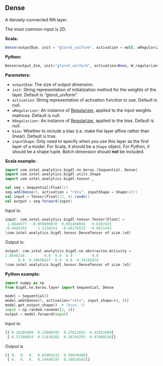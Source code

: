 ## Dense ##
A densely-connected NN layer.

The most common input is 2D.

**Scala:**
```scala
Dense(outputDim, init = "glorot_uniform", activation = null, wRegularizer = null, bRegularizer = null, bias = true, inputShape = null)
```
**Python:**
```python
Dense(output_dim, init="glorot_uniform", activation=None, W_regularizer=None, b_regularizer=None, bias=True, input_shape=None)
```

**Parameters:**

* `outputDim`: The size of output dimension.
* `init`: String representation of initialization method for the weights of the layer. Default is "glorot_uniform".
* `activation`: String representation of activation function to use. Default is null.
* `wRegularizer`: An instance of [Regularizer](../../../APIGuide/Regularizers/), applied to the input weights matrices. Default is null.
* `bRegularizer`: An instance of [Regularizer](../../../APIGuide/Regularizers/), applied to the bias. Default is null.
* `bias`: Whether to include a bias (i.e. make the layer affine rather than linear). Default is true.
* `inputShape`: Only need to specify when you use this layer as the first layer of a model. For Scala, it should be a `Shape` object. For Python, it should be a shape tuple. Batch dimension should __not__ be included.

**Scala example:**
```scala
import com.intel.analytics.bigdl.nn.keras.{Sequential, Dense}
import com.intel.analytics.bigdl.utils.Shape
import com.intel.analytics.bigdl.tensor._

val seq = Sequential[Float]()
seq.add(Dense(5, activation = "relu", inputShape = Shape(4)))
val input = Tensor[Float](2, 4).randn()
val output = seq.forward(input)
```
Input is:
```scala
input: com.intel.analytics.bigdl.tensor.Tensor[Float] =
 1.8646977	-0.059090078  0.091468036   0.6387431
-0.4485392	   1.5150243  -0.60176533  -0.6811443
[com.intel.analytics.bigdl.tensor.DenseTensor of size 2x4]
```
Output is:
```scala
output: com.intel.analytics.bigdl.nn.abstractnn.Activity =
1.0648216	      0.0  0.0  0.0         0.0
      0.0  0.20690927  0.0  0.0  0.34191078
[com.intel.analytics.bigdl.tensor.DenseTensor of size 2x5]
```

**Python example:**
```python
import numpy as np
from bigdl.nn.keras.layer import Sequential, Dense

model = Sequential()
model.add(Dense(5, activation="relu", input_shape=(4, )))
model.get_output_shape()  # (None, 5)
input = np.random.random([2, 4])
output = model.forward(input)
```
Input is:
```python
[[ 0.26202468  0.15868397  0.27812652  0.45931689]
 [ 0.32100054  0.51839282  0.26194293  0.97608528]]
```
Output is
```python
[[ 0.  0.  0.  0.02094215  0.38839486]
 [ 0.  0.  0.  0.24498197  0.38024583]]
```